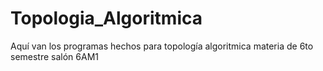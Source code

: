 # Topologia_Algoritmica
Aquí van los programas hechos para topología algoritmica materia de 6to semestre salón 6AM1 

